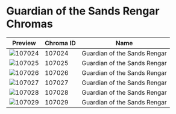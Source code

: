 # Guardian of the Sands Rengar Chromas



| Preview | Chroma ID | Name |
|---------|-----------|------|
| ![107024](https://raw.communitydragon.org/latest/plugins/rcp-be-lol-game-data/global/default/v1/champion-chroma-images/107/107024.png) | 107024 | Guardian of the Sands Rengar |
| ![107025](https://raw.communitydragon.org/latest/plugins/rcp-be-lol-game-data/global/default/v1/champion-chroma-images/107/107025.png) | 107025 | Guardian of the Sands Rengar |
| ![107026](https://raw.communitydragon.org/latest/plugins/rcp-be-lol-game-data/global/default/v1/champion-chroma-images/107/107026.png) | 107026 | Guardian of the Sands Rengar |
| ![107027](https://raw.communitydragon.org/latest/plugins/rcp-be-lol-game-data/global/default/v1/champion-chroma-images/107/107027.png) | 107027 | Guardian of the Sands Rengar |
| ![107028](https://raw.communitydragon.org/latest/plugins/rcp-be-lol-game-data/global/default/v1/champion-chroma-images/107/107028.png) | 107028 | Guardian of the Sands Rengar |
| ![107029](https://raw.communitydragon.org/latest/plugins/rcp-be-lol-game-data/global/default/v1/champion-chroma-images/107/107029.png) | 107029 | Guardian of the Sands Rengar |